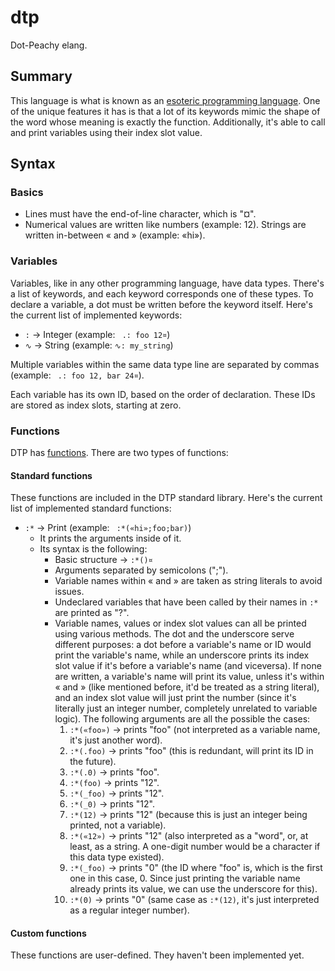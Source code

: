 # dtp
Dot-Peachy elang.

## Summary
This language is what is known as an [esoteric programming language](https://en.wikipedia.org/wiki/Esoteric_programming_language). One of the unique features it has is that a lot of its keywords mimic the shape of the word whose meaning is exactly the function. Additionally, it's able to call and print variables using their index slot value.

## Syntax
### Basics
- Lines must have the end-of-line character, which is "¤".
- Numerical values are written like numbers (example: 12). Strings are written in-between « and » (example: «hi»).
### Variables
Variables, like in any other programming language, have data types. There's a list of keywords, and each keyword corresponds one of these types. To declare a variable, a dot must be written before the keyword itself. Here's the current list of implemented keywords:
- ``` : ``` -> Integer (example: ``` .: foo 12¤```)
- ``` ∿ ``` -> String (example: ``` ∿: my_string ```)

Multiple variables within the same data type line are separated by commas (example: ``` .: foo 12, bar 24¤```).

Each variable has its own ID, based on the order of declaration. These IDs are stored as index slots, starting at zero.

### Functions
DTP has [functions](https://en.wikipedia.org/wiki/Function_(computer_programming)). There are two types of functions:
#### Standard functions
These functions are included in the DTP standard library. Here's the current list of implemented standard functions:
- ``` :* ``` -> Print (example: ``` :*(«hi»;foo;bar)```)
  * It prints the arguments inside of it.
  * Its syntax is the following:
    * Basic structure -> ``` :*()¤ ```
    * Arguments separated by semicolons (";").
    * Variable names within « and » are taken as string literals to avoid issues.
    * Undeclared variables that have been called by their names in ``` :* ``` are printed as "?".
    * Variable names, values or index slot values can all be printed using various methods. The dot and the underscore serve different purposes: a dot before a variable's name or ID would print the variable's name, while an underscore prints its index slot value if it's before a variable's name (and viceversa). If none are written, a variable's name will print its value, unless it's within « and » (like mentioned before, it'd be treated as a string literal), and an index slot value will just print the number (since it's literally just an integer number, completely unrelated to variable logic). The following arguments are all the possible the cases:
    	 1. ```:*(«foo»)``` -> prints "foo" (not interpreted as a variable name, it's just another word).
      2. ```:*(.foo)``` -> prints "foo" (this is redundant, will print its ID in the future).
      3. ```:*(.0)``` -> prints "foo".
      4. ```:*(foo)``` -> prints "12".
      5. ```:*(_foo)``` -> prints "12".
      6. ```:*(_0)``` -> prints "12".
      7. ```:*(12)``` -> prints "12" (because this is just an integer being printed, not a variable).
      8. ```:*(«12»)``` -> prints "12" (also interpreted as a "word", or, at least, as a string. A one-digit number would be a character if this data type existed).
      9. ```:*(_foo)``` -> prints "0" (the ID where "foo" is, which is the first one in this case, 0. Since just printing the variable name already prints its value, we can use the underscore for this).
      10. ```:*(0)``` -> prints "0" (same case as ```:*(12)```, it's just interpreted as a regular integer number).
      
#### Custom functions
These functions are user-defined. They haven't been implemented yet.

